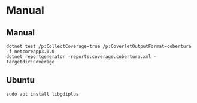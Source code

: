 # Manual

## Manual

```
dotnet test /p:CollectCoverage=true /p:CoverletOutputFormat=cobertura -f netcoreapp3.0.0
dotnet reportgenerator -reports:coverage.cobertura.xml -targetdir:Coverage
```

## Ubuntu

```
sudo apt install libgdiplus 
```